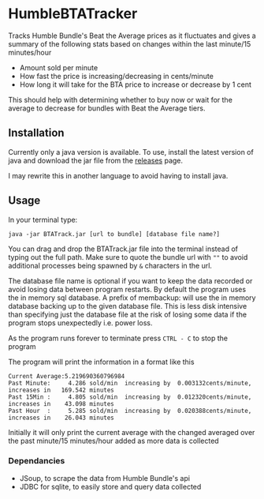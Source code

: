 # HumbleBTATracker
Tracks Humble Bundle's Beat the Average prices as it fluctuates
 and gives a summary of the following stats based on changes within the last minute/15 minutes/hour
- Amount sold per minute
- How fast the price is increasing/decreasing in cents/minute
- How long it will take for the BTA price to increase or decrease by 1 cent

This should help with determining whether to buy now or wait for the average to decrease for bundles with Beat the Average tiers.

## Installation

Currently only a java version is available. To use, install the latest version of java 
and download the jar file from the [releases](https://github.com/Hiddendoom45/HumbleBTATracker/releases) page.

I may rewrite this in another language to avoid having to install java.


## Usage

In your terminal type:
```
java -jar BTATrack.jar [url to bundle] [database file name?]
```

You can drag and drop the BTATrack.jar file into the terminal instead of typing out the full path. 
Make sure to quote the bundle url with `""` to avoid additional processes being spawned by `&` characters in the url.

The database file name is optional if you want to keep the data recorded or avoid losing data between program restarts. By default the program uses the in memory sql database. A prefix of membackup: will use the in memory database backing up to the given database file. This is less disk intensive than specifying just the database file at the risk of losing some data if the program stops unexpectedly i.e. power loss.

As the program runs forever to terminate press `CTRL - C` to stop the program

The program will print the information in a format like this
```
Current Average:5.219690360796984
Past Minute:     4.286 sold/min  increasing by  0.003132cents/minute, increases in   169.542 minutes
Past 15Min :     4.805 sold/min  increasing by  0.012320cents/minute, increases in    43.098 minutes
Past Hour  :     5.285 sold/min  increasing by  0.020388cents/minute, increases in    26.043 minutes
```

Initially it will only print the current average with the changed averaged over the past minute/15 minutes/hour added as more 
data is collected


### Dependancies

 - JSoup, to scrape the data from Humble Bundle's api
 - JDBC for sqlite, to easily store and query data collected
